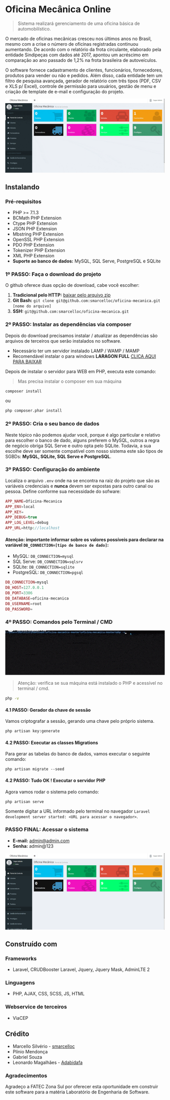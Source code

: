 # Oficina Mecânica Online
>  Sistema realizará gerenciamento de uma oficina básica de automobilístico.

O mercado de oficinas mecânicas cresceu nos últimos anos no Brasil, mesmo com a crise o número de oficinas registradas continuou aumentando. De acordo com o relatório da frota circulante, elaborado pela entidade Sindipeças com dados até 2017, apontou um acréscimo em comparação ao ano passado de 1,2% na frota brasileira de autoveículos.

O software fornece cadastramento de clientes, funcionários, fornecedores, produtos para vender ou não e pedidos.
Além disso, cada entidade tem um filtro de pesquisa avançada, gerador de relatório com três tipos (PDF, CSV e XLS p/ Excel), 
controle de permissão para usuários, gestão de menu e criação de template de e-mail e configuração do projeto.

![Imagens sobre o sistema](/screenshot/main.gif)

## Instalando

### Pré-requisitos

- PHP >= 7.1.3
- BCMath PHP Extension
- Ctype PHP Extension
- JSON PHP Extension
- Mbstring PHP Extension
- OpenSSL PHP Extension
- PDO PHP Extension
- Tokenizer PHP Extension
- XML PHP Extension
- **Suporte ao banco de dados:** MySQL, SQL Serve, PostgreSQL e SQLite

### 1º PASSO: Faça o download do projeto

O github oferece duas opção de download, cabe você escolher:
1. **Tradicional pelo HTTP:** [baixar pelo arquivo zip](https://github.com/smarcelloc/oficina-mecanica.git)
2. **Git Bash:** `git clone git@github.com:smarcelloc/oficina-mecanica.git [nome do arquivo]`
3. **SSH:** `git@github.com:smarcelloc/oficina-mecanica.git` 

### 2º PASSO: Instalar as dependências via composer

Depois do download precisamos instalar / atualizar as dependências são arquivos de terceiros que serão instalados no software.

- Necessário ter um servidor instalado LAMP / WAMP / MAMP
- Recomendável instalar o para windows **LARAGON FULL** [CLICA AQUI PARA BAIXAR](https://laragon.org/download/index.html)

Depois de instalar o servidor para WEB em PHP, executa este comando:
> Mas precisa instalar o composer em sua máquina

```sh
composer install
```
ou
```sh
php composer.phar install
```


### 2º PASSO: Cria o seu banco de dados

Neste tópico não podemos ajudar você, porque é algo particular e relativo para escolher o banco de dado, alguns preferem o MySQL, 
outros a regra de negócio obriga SQL Serve e outro opta pelo SQLite. Todavia, a sua escolhe deve ser somente compatível com nosso 
sistema este são tipos de SGBDs: **MySQL, SQLite, SQL Serve e PostgreSQL**.

### 3º PASSO: Configuração do ambiente

Localiza o arquivo `.env` onde  na se encontra na raiz do projeto que são as variáveis credenciais e **nunca** devem ser expostas para outro canal ou pessoa.
Define conforme sua necessidade do sofware:

```php
APP_NAME=Oficina-Mecanica
APP_ENV=local
APP_KEY=
APP_DEBUG=true
APP_LOG_LEVEL=debug
APP_URL=http://localhost
```
#### Atenção: importante informar sobre os valores possíveis para declarar na variável `DB_CONNECTION=[tipo de banco de dado]`: 

- MySQL: `DB_CONNECTION=mysql`
- SQL Serve: `DB_CONNECTION=sqlsrv `
- SQLite: `DB_CONNECTION=sqlite `
- PostgreSQL: `DB_CONNECTION=pgsql `

```php
DB_CONNECTION=mysql
DB_HOST=127.0.0.1
DB_PORT=3306
DB_DATABASE=oficina-mecanica
DB_USERNAME=root
DB_PASSWORD=
```

### 4º PASSO: Comandos pelo Terminal / CMD

![Comando para instalar o software](/screenshot/conf/cmd.gif)

> Atenção: verifica se sua máquina está instalado o PHP e acessível no terminal / cmd.

```sh
php -v
```

#### 4.1 PASSO: Gerador da chave de sessão
Vamos criptografar a sessão, gerando uma chave pelo próprio sistema.

```sh
php artisan key:generate
```

#### 4.2 PASSO: Executar as classes Migrations
Para gerar as tabelas do banco de dados, vamos executar o seguinte comando:

```
php artisan migrate --seed
```

#### 4.2 PASSO: Tudo OK ! Executar o servidor PHP
Agora vamos rodar o sistema pelo comando:

```
php artisan serve
```

Somente digitar a URL informado pelo terminal no navegador `Laravel development server started: <URL para acessar o navegador>`.

### PASSO FINAL: Acessar o sistema
- **E-mail:** admin@admin.com
- **Senha:** admin@123

![Tela principal do sistema](/screenshot/principal.png)

## Construído com
### Frameworks
- Laravel, CRUDBooster Laravel, Jquery, Jquery Mask, AdminLTE 2

### Linguagens
- PHP, AJAX, CSS, SCSS, JS, HTML

### Webservice de terceiros
- ViaCEP

## Crédito

- Marcello Silvério - [smarcelloc](https://github.com/smarcelloc)
- Plínio Mendonça
- Gabriel Souza
- Leonardo Magalhães - [Adabidafa](https://github.com/Adabidafa)

### Agradecimentos
Agradeço a FATEC Zona Sul por oferecer esta oportunidade em construir este software para a matéria Laboratório de Engenharia de Software.
